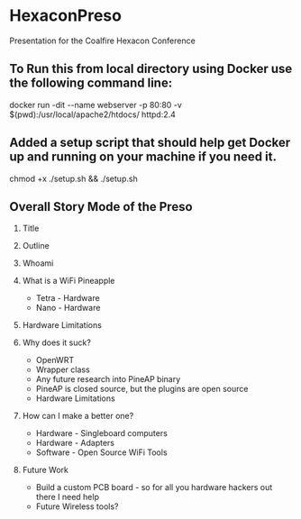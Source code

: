 # HexaconPreso
Presentation for the Coalfire Hexacon Conference

## To Run this from local directory using Docker use the following command line:
docker run -dit --name webserver -p 80:80 -v $(pwd):/usr/local/apache2/htdocs/ httpd:2.4


## Added a setup script that should help get Docker up and running on your machine if you need it. 
chmod +x ./setup.sh && ./setup.sh

## Overall Story Mode of the Preso
1. Title
2. Outline
3. Whoami
5. What is a WiFi Pineapple
	* Tetra - Hardware
	* Nano - Hardware
6. Hardware Limitations






2. Why does it suck?
	* OpenWRT
	* Wrapper class
	* Any future research into PineAP binary
	* PineAP is closed source, but the plugins are open source
	* Hardware Limitations
3. How can I make a better one?
	* Hardware - Singleboard computers
	* Hardware - Adapters
	* Software - Open Source WiFi Tools
4. Future Work
	* Build a custom  PCB board - so for all you hardware hackers out there I need help
	* Future Wireless tools?
